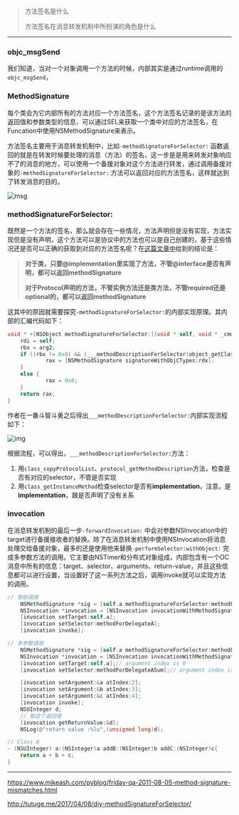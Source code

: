 > 方法签名是什么
>
> 方法签名在消息转发机制中所扮演的角色是什么

---

### objc_msgSend

我们知道，当对一个对象调用一个方法的时候，内部其实是通过runtime调用的`objc_msgSend`，



### MethodSignature

每个类会为它内部所有的方法对应一个方法签名，这个方法签名记录的是该方法的返回值和参数类型的信息，可以通过SEL来获取一个类中对应的方法签名，在Funcation中使用NSMethodSignature来表示。

方法签名主要用于消息转发机制中，比如`-methodSignatureForSelector:` 函数返回的就是在转发时候要处理的消息（方法）的签名，这一步是是用来转发对象响应不了的消息的地方，可以使用一个备援对象对这个方法进行转发，通过调用备援对象的`-methodSignatureForSelector:` 方法可以返回对应的方法签名，这样就达到了转发消息的目的。

![msg](https://github.com/aozhimin/iOS-Debug-Hacks/raw/master/Images/message_forward.png)



### methodSignatureForSelector:

既然是一个方法的签名，那么就会存在一些情况，方法声明但是没有实现，方法实现但是没有声明，这个方法可以是协议中的方法也可以是自己创建的，基于这些情况还是否可以正确的获取到对应的方法签名呢？在[这篇文章中](http://tutuge.me/2017/04/08/diy-methodSignatureForSelector/)给到的结论是：

> **对于类，只要@implementation里实现了方法，不管@interface是否有声明，都可以返回methodSignature**
>
> **对于Protocol声明的方法，不管实例方法还是类方法，不管required还是optional的，都可以返回methodSignature**

这其中的原因就需要探究`-methodSignatureForSelector:`的内部实现原理。其内部的汇编代码如下：

```objective-c
void * +[NSObject methodSignatureForSelector:](void * self, void * _cmd, void * arg2) {
    rdi = self;
    rbx = arg2;
    if ((rbx != 0x0) && (___methodDescriptionForSelector(object_getClass(rdi), rbx) != 0x0)) {
            rax = [NSMethodSignature signatureWithObjCTypes:rdx];
    }
    else {
            rax = 0x0;
    }
    return rax;
}
```

作者在一番斗智斗勇之后得出`___methodDescriptionForSelector:`内部实现流程如下：

![img](http://zorrochen.qiniudn.com/blog_RemakeMethodSignatureForSelector_2.png)

根据流程，可以得出，`___methodDescriptionForSelector:`方法：

1. 用`class_copyProtocolList`、`protocol_getMethodDescription`方法，检查是否有对应的selector，不管是否实现
2. 用`class_getInstanceMethod`检查selector是否有**implementation**，注意，是**implementation**，跟是否声明了没有关系



### invocation

在消息转发机制的最后一步`-forwardInvocation:` 中会对参数NSInvocation中的target进行备援接收者的替换。除了在消息转发机制中使用NSInvocation将消息处理交给备援对象，最多的还是使用他来替换`-performSelector:withObject:` 完成多参数方法的调用。它主要由NSTimer和分布式对象组成，内部包含有一个OC消息中所有的信息：target、selector、arguments、return-value，并且这些信息都可以进行设置，当设置好了这一系列方法之后，调用invoke就可以实现方法的调用。

```  objective-c
// 常规调用    
    NSMethodSignature *sig = [self.a methodSignatureForSelector:methodForDelegateA];
    NSInvocation *invocation = [NSInvocation invocationWithMethodSignature:sig];
    [invocation setTarget:self.a];
    [invocation setSelector:methodForDelegateA];
    [invocation invoke];

// 多参数调用
    NSMethodSignature *sig = [self.a methodSignatureForSelector:methodForDelegateASum];
    NSInvocation *invocation = [NSInvocation invocationWithMethodSignature:sig];
    [invocation setTarget:self.a];// argument index is 0
    [invocation setSelector:methodForDelegateASum];// argument index is 1

    [invocation setArgument:&a atIndex:2];
    [invocation setArgument:&b atIndex:3];
    [invocation setArgument:&c atIndex:4];
    [invocation invoke];
    NSUInteger d;
    // 取这个返回值
    [invocation getReturnValue:&d];
    NSLog(@"return value :%lu",(unsigned long)d);

// Class A
- (NSUInteger) a:(NSInteger)a addB:(NSInteger)b addC:(NSInteger)c{
    return a + b + c;
}
```



---

https://www.mikeash.com/pyblog/friday-qa-2011-08-05-method-signature-mismatches.html

http://tutuge.me/2017/04/08/diy-methodSignatureForSelector/